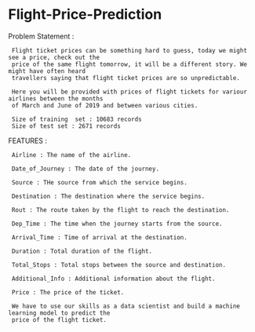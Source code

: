 # Flight-Price-Prediction

Problem Statement :

     Flight ticket prices can be something hard to guess, today we might see a price, check out the 
     price of the same flight tomorrow, it will be a different story. We might have often heard 
     travellers saying that flight ticket prices are so unpredictable.
     
     Here you will be provided with prices of flight tickets for variour airlines between the months
     of March and June of 2019 and between various cities.
     
     Size of training  set : 10683 records
     Size of test set : 2671 records
     
 FEATURES :
     
     Airline : The name of the airline.
     
     Date_of_Journey : The date of the journey.
     
     Source : THe source from which the service begins.
     
     Destination : The destination where the service begins.
      
     Rout : The route taken by the flight to reach the destination.
     
     Dep_Time : The time when the journey starts from the source.
     
     Arrival_Time : Time of arrival at the destination.
     
     Duration : Total duration of the flight.
     
     Total_Stops : Total stops between the source and destination.
     
     Additional_Info : Additional information about the flight.
     
     Price : The price of the ticket.
     
     We have to use our skills as a data scientist and build a machine learning model to predict the
     price of the flight ticket.

